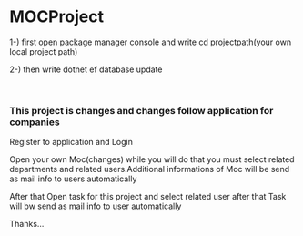 # MOCProject


<p>1-) first open package manager console and write cd projectpath(your own local project path) </p>
<p>2-) then write dotnet ef database update </p>
<br/>
<h3>This project is changes and changes follow application for companies</h3>
<p>Register to application and Login</p>
<p>Open your own Moc(changes) while you will do that you must select related departments and related users.Additional informations of Moc will be send as mail info to users automatically</p>
<p>After that Open task for this project and select related user after that Task will bw send as mail info to user automatically</p>

<p>Thanks...</p>
